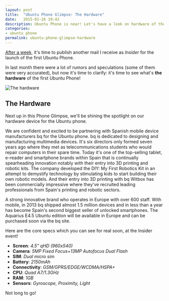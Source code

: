 ```yaml
---
layout: post
title:  "Ubuntu Phone Glimpse: The Hardware"
date:   2015-01-26 19:42
description: Ubuntu Phone is near! Let's have a look on hardware of the first phone!
categories:
- ubuntu phone
permalink: ubuntu-phone-glimpse-hardware
---
```


[After a week][first], it's time to publish another mail I receive as *Insider*
for the launch of the first Ubuntu Phone.

In last month there were a lot of rumors and speculations (some of them were
very accurated), but now it's time to clarify: it's time to see what's
**the hardware** of the first Ubuntu Phone!

![The hardware](https://img.rpadovani.com/posts/hardware.jpg)

## The Hardware

Next up in this Phone Glimpse, we'll be shining the spotlight on our hardware
device for the Ubuntu phone.

We are confident and excited to be partnering with Spanish mobile device
manufacturers bq for the Ubuntu phone. bq is dedicated to designing and
manufacturing multimedia devices. It's six directors only formed seven years ago
where they met as telecommunications students who would repair computers in
their spare time. Today it's one of the top-selling tablet, e-reader and
smartphone brands within Spain that is continually spearheading innovation
notably with their entry into 3D printing and robotic kits. The company
developed the DIY: My First Robotics Kit in an attempt to demystify technology
by stimulating kids to start building their own robotic models. And their entry
into 3D printing with bq Witbox has been commercially impressive where they've
recruited leading professionals from Spain's printing and robotic sectors.

A strong innovative brand who operates in Europe with over 600 staff. With
mobile, in 2013 bq shipped almost 1.5 million devices and in less than a year
has become Spain's second biggest seller of unlocked smartphones. The Aquarius
E4.5 Ubuntu edition will be available in Europe and can be purchased soon via
the bq site.

Here are the core specs which you can see for real soon, at the Insider event!

- **Screen**: *4.5" qHD (960x540)*
- **Camera**: *5MP Fixed Focus+13MP Autofocus Dual Flash*
- **SIM**: *Dual micro sim*
- **Battery**: *2150mAh*
- **Connectivity**: *GSM/GPRS/EDGE/WCDMA/HSPA+*
- **CPU**: *Quad A7/1.3GHz*
- **RAM**: *1GB*
- **Sensors**: *Gyroscope, Proximity, Light*

Not long to go!

[first]: http://rpadovani.com/ubuntu-phone-glimpse-aggregated-scopes/
